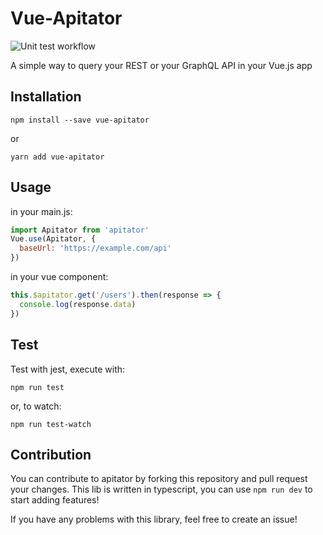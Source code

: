 # Vue-Apitator

![Unit test workflow](https://github.com/lefuturiste/vue-apitator/actions/workflows/tests.yml/badge.svg)

A simple way to query your REST or your GraphQL API in your Vue.js app

## Installation

`npm install --save vue-apitator`

or

`yarn add vue-apitator`

## Usage

in your main.js:

```js
import Apitator from 'apitator'
Vue.use(Apitator, {
  baseUrl: 'https://example.com/api'
})
```

in your vue component:

```js
this.$apitator.get('/users').then(response => {
  console.log(response.data)
})
```

## Test

Test with jest, execute with:

`npm run test`

or, to watch:

`npm run test-watch`

## Contribution

You can contribute to apitator by forking this repository and pull request your changes. This lib is written in typescript, you can use `npm run dev` to start adding features!

If you have any problems with this library, feel free to create an issue!
